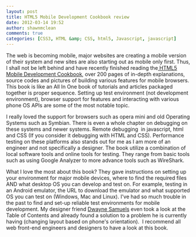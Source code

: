 ```yaml
---
layout: post
title: HTML5 Mobile Development Cookbook review
date: 2012-03-14 19:52
author: shawnmclean
comments: true
categories: [CSS3, HTML &amp; CSS, html5, Javascript, javascript]
---
```

The web is becoming mobile, major websites are creating a mobile version of their system and new sites are also starting out as mobile only first. Thus, I shall not be left behind and have recently finished reading the<a href="https://www.packtpub.com/html5-mobile-development-for-iphone5-android-blackberry-cookbook/book"> HTML5 Mobile Development Cookbook</a>, over 200 pages of in-depth explanations, source codes and pictures of building various features for mobile browsers. This book is like an All In One book of tutorials and articles packaged together is proper sequence. Setting up test environment (not development environment), browser support for features and interacting with various phone OS APIs are some of the most notable topic.

I really loved the support for browsers such as opera mini and old Operating Systems such as Symbian. There is even a whole chapter on debugging on these systems and newer systems. Remote debugging  in javascript, html and CSS (If you consider it debugging with HTML and CSS). Performance testing on these platforms also stands out for me as I am more of an engineer and not specifically a designer. The book utilize a combination of local software tools and online tools for testing. They range from basic tools such as using Google Analyzer to more advance tools such as WireShark.

What I love the most about this book? They gave instructions on setting up your environment for major mobile devices, where to find the required files AND what desktop OS you can develop and test on. For example, testing in an Android emulator, the URL to download the emulator and what supported OS you can test on (Windows, Mac and Linux). I've had so much trouble in the past to find and set-up reliable test environments for mobile development. My designer friend <a href="https://twitter.com//DwayneSamuels">Dwayne Samuels</a> even took a look at the Table of Contents and already found a solution to a problem he is currently having (changing layout based on phone's orientation).  I recommend all web front-end engineers and designers to have a look at this book.
